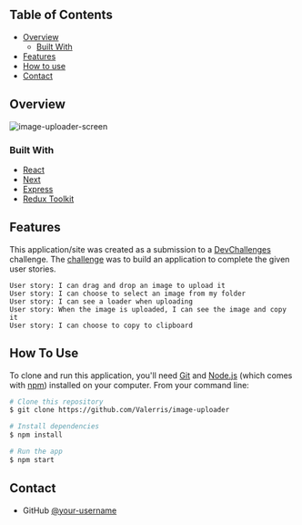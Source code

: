 <!-- TABLE OF CONTENTS -->

## Table of Contents

- [Overview](#overview)
  - [Built With](#built-with)
- [Features](#features)
- [How to use](#how-to-use)
- [Contact](#contact)

<!-- OVERVIEW -->

## Overview

![image-uploader-screen](https://user-images.githubusercontent.com/49908329/95684184-794fcd00-0bf8-11eb-9aaf-88afa4318cb5.png)

### Built With

<!-- This section should list any major frameworks that you built your project using. Here are a few examples.-->

- [React](https://reactjs.org/)
- [Next](https://nextjs.org/)
- [Express](https://expressjs.com/)
- [Redux Toolkit](https://redux-toolkit.js.org)

## Features

<!-- List the features of your application or follow the template. Don't share the figma file here :) -->

This application/site was created as a submission to a [DevChallenges](https://devchallenges.io/challenges) challenge. The [challenge](https://devchallenges.io/challenges/O2iGT9yBd6xZBrOcVirx) was to build an application to complete the given user stories.

    User story: I can drag and drop an image to upload it
    User story: I can choose to select an image from my folder
    User story: I can see a loader when uploading
    User story: When the image is uploaded, I can see the image and copy it
    User story: I can choose to copy to clipboard

## How To Use

<!-- Example: -->

To clone and run this application, you'll need [Git](https://git-scm.com) and [Node.js](https://nodejs.org/en/download/) (which comes with [npm](http://npmjs.com)) installed on your computer. From your command line:

```bash
# Clone this repository
$ git clone https://github.com/Valerris/image-uploader

# Install dependencies
$ npm install

# Run the app
$ npm start
```

## Contact

- GitHub [@your-username](https://github.com/Valerris)
